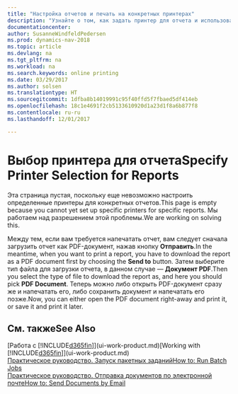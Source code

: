 ```yaml
---
title: "Настройка отчетов и печать на конкретных принтерах"
description: "Узнайте о том, как задать принтер для отчета и использовать окно \"Выбор принтера\"."
documentationcenter: 
author: SusanneWindfeldPedersen
ms.prod: dynamics-nav-2018
ms.topic: article
ms.devlang: na
ms.tgt_pltfrm: na
ms.workload: na
ms.search.keywords: online printing
ms.date: 03/29/2017
ms.author: solsen
ms.translationtype: HT
ms.sourcegitcommit: 1dfba8b14019991c95f40ffd5f7fbaed5df414eb
ms.openlocfilehash: 18c1e4691f2cb5133610920d1a23d1f8a6b877f8
ms.contentlocale: ru-ru
ms.lasthandoff: 12/01/2017

---
```

# <a name="specify-printer-selection-for-reports"></a><span data-ttu-id="bd415-103">Выбор принтера для отчета</span><span class="sxs-lookup"><span data-stu-id="bd415-103">Specify Printer Selection for Reports</span></span>
<span data-ttu-id="bd415-104">Эта страница пустая, поскольку еще невозможно настроить определенные принтеры для конкретных отчетов.</span><span class="sxs-lookup"><span data-stu-id="bd415-104">This page is empty because you cannot yet set up specific printers for specific reports.</span></span> <span data-ttu-id="bd415-105">Мы работаем над разрешением этой проблемы.</span><span class="sxs-lookup"><span data-stu-id="bd415-105">We are working on solving this.</span></span>

<span data-ttu-id="bd415-106">Между тем, если вам требуется напечатать отчет, вам следует сначала загрузить отчет как PDF-документ, нажав кнопку **Отправить**.</span><span class="sxs-lookup"><span data-stu-id="bd415-106">In the meantime, when you want to print a report, you have to download the report as a PDF document first by choosing the **Send to** button.</span></span> <span data-ttu-id="bd415-107">Затем выберите тип файла для загрузки отчета, в данном случае — **Документ PDF**.</span><span class="sxs-lookup"><span data-stu-id="bd415-107">Then you select the type of file to download the report as, and here you should pick **PDF Document**.</span></span> <span data-ttu-id="bd415-108">Теперь можно либо открыть PDF-документ сразу же и напечатать его, либо сохранить документ и напечатать его позже.</span><span class="sxs-lookup"><span data-stu-id="bd415-108">Now, you can either open the PDF document right-away and print it, or save it and print it later.</span></span>

<!--

You can set up reports so that they must be printed on a specific printer. The following are some uses of printer selection:

- You can print reports on special company letterhead.
- You can print reports on different paper sizes.
- You can print reports on the default printer of a specified employee.

You use the **Printer Selections** window to set different values to obtain different output. If you set a specific printer selection, then it takes precedence over a more general printer selection. For example, you can set a printer selection that has values in the **User ID**, **Report ID**, and **Printer Name** fields. This printer selection takes precedence over a printer selection that has blank entries in the **User ID** or **Report ID** fields.

The following table describes the combination of values to specify when you set up printer selections for a report.

|To                                                 |Set the following values                                             |
|---------------------------------------------------|---------------------------------------------------------------------|
|Print a report to a specific printer for all users |Specify values in the **Report ID** and **Printer Name** fields and leave the **User ID** field blank.|
|Print all reports to a specific printer for a specific user|Specify values in the **User ID** and **Printer Name** fields and leave the **Report ID** field blank.|
|Set the default printer for all reports|Specify a value in the **Printer Name** field and leave the **User ID** and **Report ID** fields blank.|
|Print a specific report to the user’s default printer|Specify a value in the **Report ID** field and leave the **Printer Name** and **User ID** fields blank.|
|Print a specific report to a specific printer for a specific user|Specify values in all three fields.|
-->

## <a name="see-also"></a><span data-ttu-id="bd415-109">См. также</span><span class="sxs-lookup"><span data-stu-id="bd415-109">See Also</span></span>
<span data-ttu-id="bd415-110">[Работа с [!INCLUDE[d365fin](includes/d365fin_md.md)]](ui-work-product.md)</span><span class="sxs-lookup"><span data-stu-id="bd415-110">[Working with [!INCLUDE[d365fin](includes/d365fin_md.md)]](ui-work-product.md)</span></span>  
[<span data-ttu-id="bd415-111">Практическое руководство. Запуск пакетных заданий</span><span class="sxs-lookup"><span data-stu-id="bd415-111">How to: Run Batch Jobs</span></span>](ui-how-run-batch-jobs.md)  
[<span data-ttu-id="bd415-112">Практическое руководство. Отправка документов по электронной почте</span><span class="sxs-lookup"><span data-stu-id="bd415-112">How to: Send Documents by Email</span></span>](ui-how-send-documents-email.md)  


